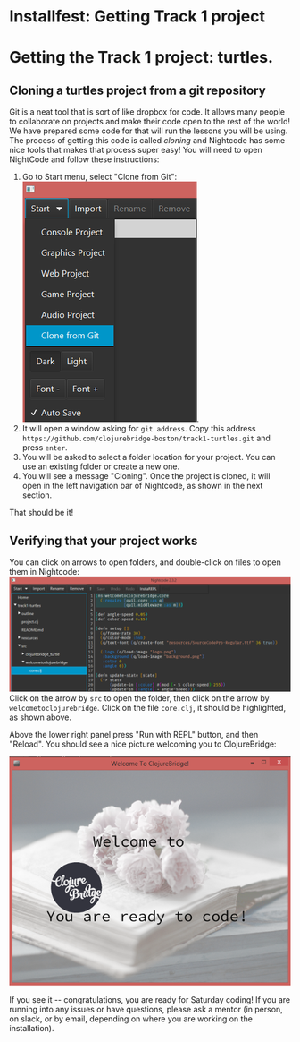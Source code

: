 Installfest: Getting Track 1 project
===========================

# Getting the Track 1 project: turtles. 

## Cloning a turtles project from a git repository

Git is a neat tool that is sort of like dropbox for code. It allows many people to collaborate on projects and make their code open to the rest of the world! We have prepared some code for that will run the lessons you will be using. The process of getting this code is called *cloning* and Nightcode has some nice tools that makes that process super easy! You will need to open NightCode and follow these instructions:

1. Go to Start menu, select "Clone from Git": ![Clone from Git menu](img/git.png). 
2. It will open a window asking for `git address`. Copy this address `https://github.com/clojurebridge-boston/track1-turtles.git` and press `enter`.
3. You will be asked to select a folder location for your project. You can use an existing folder or create a new one. 
4. You will see a message "Cloning". Once the project is cloned, it will open in the left navigation bar of Nightcode, as shown in the next section. 

That should be it!

## Verifying that your project works

You can click on arrows to open folders, and double-click on files to open them in Nightcode: ![NC nav bar](img/nav_bar.png)
Click on the arrow by `src` to open the folder, then click on the arrow by  `welcometoclojurebridge`. Click on the file `core.clj`, it should be highlighted, as shown above.   

Above the lower right panel press "Run with REPL" button, and then "Reload". You should see a nice picture welcoming you to ClojureBridge:

![Running the welcome app](img/track1-welcome.png)

If you see it -- congratulations, you are ready for Saturday coding! If you are running into any issues or have questions, please ask a mentor (in person, on slack, or by email, depending on where you are working on the installation). 

